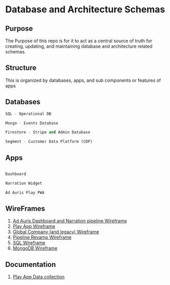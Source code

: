 # Database and Architecture Schemas

## Purpose

The Purpose of this repo is for it to act as a central source of truth for creating, updating, and maintaining database and architecture related schemas.

## Structure

This is organized by databases, apps, and sub components or features of apps

## Databases

```python
SQL - Operational DB

Mongo - Events Database

Firestore - Stripe and Admin Database

Segment - Customer Data Platform (CDP)
```

## Apps

```python

Dashboard

Narration Widget

Ad Auris Play PWA

```

## WireFrames

1. [Ad Auris Dashboard and Narration pipeline Wireframe](https://drive.google.com/file/d/1EZ35RTLapdmEqMOrmhdoqhGhcaB2Gr08/view)
2. [Play App Wireframe](https://drive.google.com/file/d/1pq35gssmAKxOEjs4io8yMaod1VMTqNtx/view)
3. [Global Company (and legacy) Wireframe](https://drive.google.com/file/d/1Ao5byYF1vXzCo4H39BsabsvqkPP-aTw5/view)
4. [Pipeline Revamp Wireframe](https://drive.google.com/file/d/18Z84V9w_9jLhFMcV-GS0Aep70fYyNxit/view)
5. [SQL Wireframe]()
6. [MongoDB Wireframe]()

## Documentation

1. [Play App Data collection](https://adauris.atlassian.net/wiki/spaces/AA/pages/244121601)
